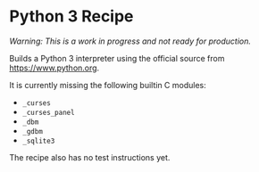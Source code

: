 # Python 3 Recipe

*Warning: This is a work in progress and not ready for production.*

Builds a Python 3 interpreter using the official source from
https://www.python.org.

It is currently missing the following builtin C modules:

* `_curses`
* `_curses_panel`
* `_dbm`
* `_gdbm`
* `_sqlite3`

The recipe also has no test instructions yet.
